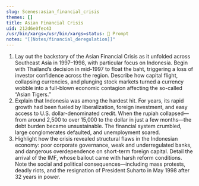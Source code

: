 ```yaml
---
slug: Scenes:asian_financial_crisis
themes: []
title: Asian Financial Crisis
uid: 212d6e0fec43
/usr/bin/xargs=/usr/bin/xargs=status: 💬 Prompt
notes: "[[Notes/financial_deregulation]]"
---
```

1. Lay out the backstory of the Asian Financial Crisis as it unfolded across Southeast Asia in 1997–1998, with particular focus on Indonesia. Begin with Thailand’s decision in mid-1997 to float the baht, triggering a loss of investor confidence across the region. Describe how capital flight, collapsing currencies, and plunging stock markets turned a currency wobble into a full-blown economic contagion affecting the so-called “Asian Tigers.”
2. Explain that Indonesia was among the hardest hit. For years, its rapid growth had been fueled by liberalization, foreign investment, and easy access to U.S. dollar-denominated credit. When the rupiah collapsed—from around 2,500 to over 15,000 to the dollar in just a few months—the debt burden became unsustainable. The financial system crumbled, large conglomerates defaulted, and unemployment soared.
3. Highlight how the crisis revealed structural flaws in the Indonesian economy: poor corporate governance, weak and underregulated banks, and dangerous overdependence on short-term foreign capital. Detail the arrival of the IMF, whose bailout came with harsh reform conditions. Note the social and political consequences—including mass protests, deadly riots, and the resignation of President Suharto in May 1998 after 32 years in power.

